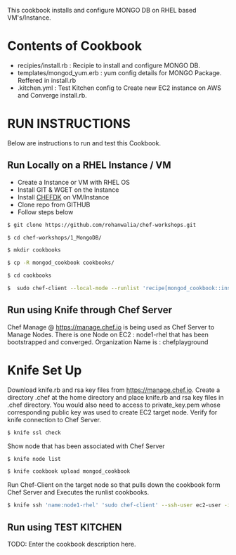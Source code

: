 This cookbook installs and configure MONGO DB on RHEL based VM's/Instance.
# Contents of Cookbook
- recipies/install.rb : Recipie to install and configure MONGO DB.
- templates/mongod_yum.erb : yum config details for MONGO Package. Reffered in install.rb
- .kitchen.yml : Test Kitchen config to Create new EC2 instance on AWS and Converge install.rb.

# RUN INSTRUCTIONS
Below are instructions to run and test this Cookbook.
## Run Locally on a RHEL Instance / VM
- Create a Instance or VM with RHEL OS
- Install GIT & WGET on the Instance
- Install [CHEFDK](https://downloads.chef.io/chefdk#el) on VM/Instance
- Clone repo from GITHUB
- Follow steps below

```sh
$ git clone https://github.com/rohanwalia/chef-workshops.git
```
```sh
$ cd chef-workshops/1_MongoDB/
```
```sh
$ mkdir cookbooks
```
```sh
$ cp -R mongod_cookbook cookbooks/
```
```sh
$ cd cookbooks
```
```sh
$  sudo chef-client --local-mode --runlist 'recipe[mongod_cookbook::install]'
```

## Run using Knife through Chef Server
Chef Manage @ https://manage.chef.io is being used as Chef Server to Manage Nodes. 
There is one Node on EC2 : node1-rhel that has been bootstrapped and converged. Organization Name is : chefplayground

# Knife Set Up
Download knife.rb and rsa key files from https://manage.chef.io. Create a directory .chef at the home directory and place knife.rb and rsa key files in .chef directory. You would also need to access to private_key.pem whose corresponding public key was used to create EC2 target node.
Verify for knife connection to Chef Server.
```sh
$ knife ssl check
```
Show node that has been associated with Chef Server
```sh
$ knife node list
```
```sh
$ knife cookbook upload mongod_cookbook
```
Run Chef-Client on the target node so that pulls down the cookbook form Chef Server and Executes the runlist cookbooks.
```sh
$ knife ssh 'name:node1-rhel' 'sudo chef-client' --ssh-user ec2-user -i <path_to_private_key> --attribute cloud.public_hostname
```
## Run using TEST KITCHEN


TODO: Enter the cookbook description here.

